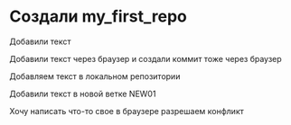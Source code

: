 # Создали my_first_repo

Добавили текст 

Добавили текст через браузер и создали коммит тоже через браузер


Добавляем текст в локальном репозитории

Добавили текст в новой ветке NEW01

Хочу написать что-то свое в браузере разрешаем конфликт
